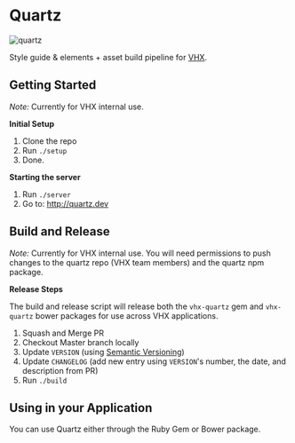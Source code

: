 # Quartz
![quartz](https://github.com/vhx/quartz/blob/master/app/public/quartz.screenshot.jpg)

Style guide &amp; elements + asset build pipeline for [VHX](http://vhx.tv).<br>

## Getting Started

*Note:* Currently for VHX internal use.

**Initial Setup**

1. Clone the repo
1. Run `./setup`
1. Done.

**Starting the server**

1. Run `./server`
1. Go to: http://quartz.dev

## Build and Release

*Note:* Currently for VHX internal use. You will need permissions to push changes
to the quartz repo (VHX team members) and the quartz npm package.

**Release Steps**

The build and release script will release both the `vhx-quartz` gem and `vhx-quartz` bower packages for use across VHX applications.

1. Squash and Merge PR
1. Checkout Master branch locally
1. Update `VERSION` (using [Semantic Versioning](http://semver.org/))
1. Update `CHANGELOG` (add new entry using `VERSION`'s number, the date, and description from PR)
1. Run `./build`

## Using in your Application

You can use Quartz either through the Ruby Gem or Bower package.